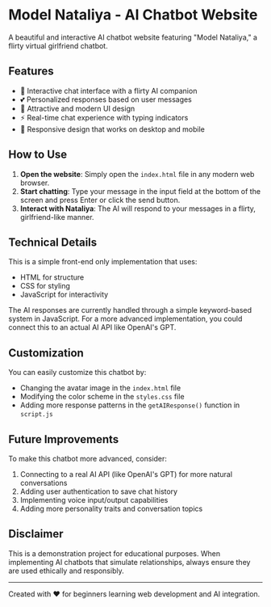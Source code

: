 # Model Nataliya - AI Chatbot Website

A beautiful and interactive AI chatbot website featuring "Model Nataliya," a flirty virtual girlfriend chatbot.

## Features

- 💬 Interactive chat interface with a flirty AI companion
- 💕 Personalized responses based on user messages
- 💋 Attractive and modern UI design
- ⚡ Real-time chat experience with typing indicators
- 📱 Responsive design that works on desktop and mobile

## How to Use

1. **Open the website**: Simply open the `index.html` file in any modern web browser.
2. **Start chatting**: Type your message in the input field at the bottom of the screen and press Enter or click the send button.
3. **Interact with Nataliya**: The AI will respond to your messages in a flirty, girlfriend-like manner.

## Technical Details

This is a simple front-end only implementation that uses:
- HTML for structure
- CSS for styling
- JavaScript for interactivity

The AI responses are currently handled through a simple keyword-based system in JavaScript. For a more advanced implementation, you could connect this to an actual AI API like OpenAI's GPT.

## Customization

You can easily customize this chatbot by:

- Changing the avatar image in the `index.html` file
- Modifying the color scheme in the `styles.css` file
- Adding more response patterns in the `getAIResponse()` function in `script.js`

## Future Improvements

To make this chatbot more advanced, consider:

1. Connecting to a real AI API (like OpenAI's GPT) for more natural conversations
2. Adding user authentication to save chat history
3. Implementing voice input/output capabilities
4. Adding more personality traits and conversation topics

## Disclaimer

This is a demonstration project for educational purposes. When implementing AI chatbots that simulate relationships, always ensure they are used ethically and responsibly.

---

Created with ❤️ for beginners learning web development and AI integration. 